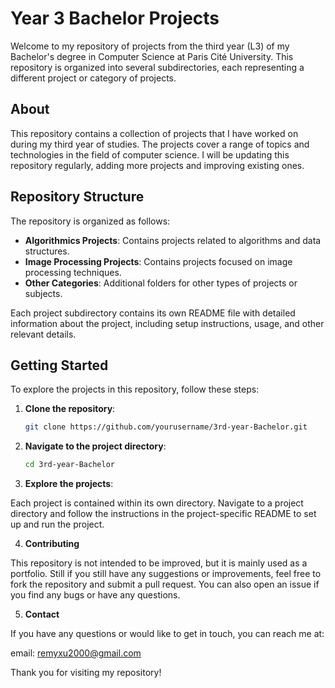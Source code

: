 # Year 3 Bachelor Projects

Welcome to my repository of projects from the third year (L3) of my Bachelor's degree in Computer Science at Paris Cité University. This repository is organized into several subdirectories, each representing a different project or category of projects.

## About

This repository contains a collection of projects that I have worked on during my third year of studies. The projects cover a range of topics and technologies in the field of computer science. I will be updating this repository regularly, adding more projects and improving existing ones.

## Repository Structure

The repository is organized as follows:

- **Algorithmics Projects**: Contains projects related to algorithms and data structures.
- **Image Processing Projects**: Contains projects focused on image processing techniques.
- **Other Categories**: Additional folders for other types of projects or subjects.

Each project subdirectory contains its own README file with detailed information about the project, including setup instructions, usage, and other relevant details.

## Getting Started

To explore the projects in this repository, follow these steps:

1. **Clone the repository**:
   ```bash
   git clone https://github.com/yourusername/3rd-year-Bachelor.git

2. **Navigate to the project directory**:
   ```bash
   cd 3rd-year-Bachelor


3. **Explore the projects**:

Each project is contained within its own directory. Navigate to a project directory and follow the instructions in the project-specific README to set up and run the project.


4. **Contributing**

This repository is not intended to be improved, but it is mainly used as a portfolio. Still if you still have any suggestions or improvements, feel free to fork the repository and submit a pull request. You can also open an issue if you find any bugs or have any questions.

5. **Contact**

If you have any questions or would like to get in touch, you can reach me at:

email: remyxu2000@gmail.com


Thank you for visiting my repository!
